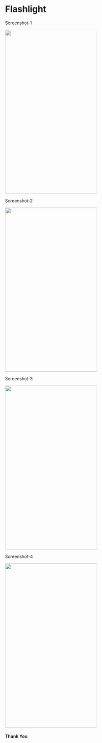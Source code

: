 # Flashlight

Screenshot-1

<img src="https://user-images.githubusercontent.com/97502927/153420640-e1a6ca9b-9ea5-4ded-9f1f-83293bc1a38e.png" width="300" height="530">

Screenshot-2

<img src="https://user-images.githubusercontent.com/97502927/153420792-5d8eee0e-306e-494b-8770-354d14df253b.png" width="300" height="530">

Screenshot-3

<img src="https://user-images.githubusercontent.com/97502927/153420970-b7fce576-bd37-446d-a792-4558dc3f22e3.png" width="300" height="530">

Screenshot-4

<img src="https://user-images.githubusercontent.com/97502927/153421094-ce975e2f-309b-40c9-aea3-0dda4175c34e.png" width="300" height="530">

<h4>Thank You</h4> 
